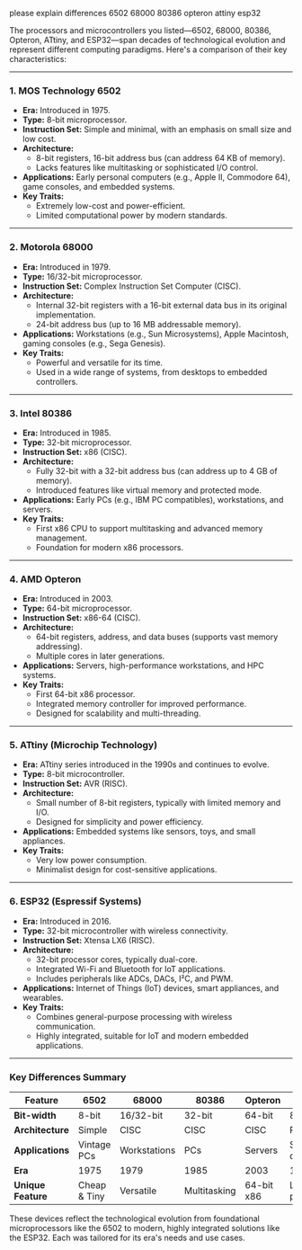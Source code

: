 please explain differences 6502 68000 80386 opteron attiny esp32


The processors and microcontrollers you listed—6502, 68000, 80386, Opteron, ATtiny, and ESP32—span decades of technological evolution and represent different computing paradigms. Here's a comparison of their key characteristics:

---

### **1. MOS Technology 6502**
- **Era:** Introduced in 1975.
- **Type:** 8-bit microprocessor.
- **Instruction Set:** Simple and minimal, with an emphasis on small size and low cost.
- **Architecture:** 
  - 8-bit registers, 16-bit address bus (can address 64 KB of memory).
  - Lacks features like multitasking or sophisticated I/O control.
- **Applications:** Early personal computers (e.g., Apple II, Commodore 64), game consoles, and embedded systems.
- **Key Traits:**
  - Extremely low-cost and power-efficient.
  - Limited computational power by modern standards.

---

### **2. Motorola 68000**
- **Era:** Introduced in 1979.
- **Type:** 16/32-bit microprocessor.
- **Instruction Set:** Complex Instruction Set Computer (CISC).
- **Architecture:**
  - Internal 32-bit registers with a 16-bit external data bus in its original implementation.
  - 24-bit address bus (up to 16 MB addressable memory).
- **Applications:** Workstations (e.g., Sun Microsystems), Apple Macintosh, gaming consoles (e.g., Sega Genesis).
- **Key Traits:**
  - Powerful and versatile for its time.
  - Used in a wide range of systems, from desktops to embedded controllers.

---

### **3. Intel 80386**
- **Era:** Introduced in 1985.
- **Type:** 32-bit microprocessor.
- **Instruction Set:** x86 (CISC).
- **Architecture:**
  - Fully 32-bit with a 32-bit address bus (can address up to 4 GB of memory).
  - Introduced features like virtual memory and protected mode.
- **Applications:** Early PCs (e.g., IBM PC compatibles), workstations, and servers.
- **Key Traits:**
  - First x86 CPU to support multitasking and advanced memory management.
  - Foundation for modern x86 processors.

---

### **4. AMD Opteron**
- **Era:** Introduced in 2003.
- **Type:** 64-bit microprocessor.
- **Instruction Set:** x86-64 (CISC).
- **Architecture:**
  - 64-bit registers, address, and data buses (supports vast memory addressing).
  - Multiple cores in later generations.
- **Applications:** Servers, high-performance workstations, and HPC systems.
- **Key Traits:**
  - First 64-bit x86 processor.
  - Integrated memory controller for improved performance.
  - Designed for scalability and multi-threading.

---

### **5. ATtiny (Microchip Technology)**
- **Era:** ATtiny series introduced in the 1990s and continues to evolve.
- **Type:** 8-bit microcontroller.
- **Instruction Set:** AVR (RISC).
- **Architecture:**
  - Small number of 8-bit registers, typically with limited memory and I/O.
  - Designed for simplicity and power efficiency.
- **Applications:** Embedded systems like sensors, toys, and small appliances.
- **Key Traits:**
  - Very low power consumption.
  - Minimalist design for cost-sensitive applications.

---

### **6. ESP32 (Espressif Systems)**
- **Era:** Introduced in 2016.
- **Type:** 32-bit microcontroller with wireless connectivity.
- **Instruction Set:** Xtensa LX6 (RISC).
- **Architecture:**
  - 32-bit processor cores, typically dual-core.
  - Integrated Wi-Fi and Bluetooth for IoT applications.
  - Includes peripherals like ADCs, DACs, I²C, and PWM.
- **Applications:** Internet of Things (IoT) devices, smart appliances, and wearables.
- **Key Traits:**
  - Combines general-purpose processing with wireless communication.
  - Highly integrated, suitable for IoT and modern embedded applications.

---

### **Key Differences Summary**
| Feature             | 6502           | 68000        | 80386        | Opteron       | ATtiny       | ESP32          |
|---------------------|----------------|--------------|--------------|---------------|--------------|----------------|
| **Bit-width**       | 8-bit          | 16/32-bit    | 32-bit       | 64-bit        | 8-bit        | 32-bit         |
| **Architecture**    | Simple         | CISC         | CISC         | CISC          | RISC         | RISC           |
| **Applications**    | Vintage PCs    | Workstations | PCs          | Servers       | Small devices| IoT devices    |
| **Era**             | 1975           | 1979         | 1985         | 2003          | 1990s+       | 2016           |
| **Unique Feature**  | Cheap & Tiny   | Versatile    | Multitasking | 64-bit x86    | Low power    | Wireless IoT   |

These devices reflect the technological evolution from foundational microprocessors like the 6502 to modern, highly integrated solutions like the ESP32. Each was tailored for its era's needs and use cases.
